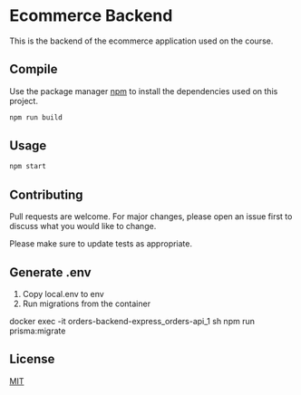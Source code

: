 # Ecommerce Backend

This is the backend of the ecommerce application used on the course.

## Compile

Use the package manager [npm](https://www.npmjs.com/) to install the dependencies used on this project.

```bash
npm run build
```

## Usage

```bash
npm start
```

## Contributing

Pull requests are welcome. For major changes, please open an issue first
to discuss what you would like to change.

Please make sure to update tests as appropriate.

## Generate .env

1. Copy local.env to env
2. Run migrations from the container

docker exec -it orders-backend-express_orders-api_1 sh
npm run prisma:migrate

## License

[MIT](https://choosealicense.com/licenses/mit/)
